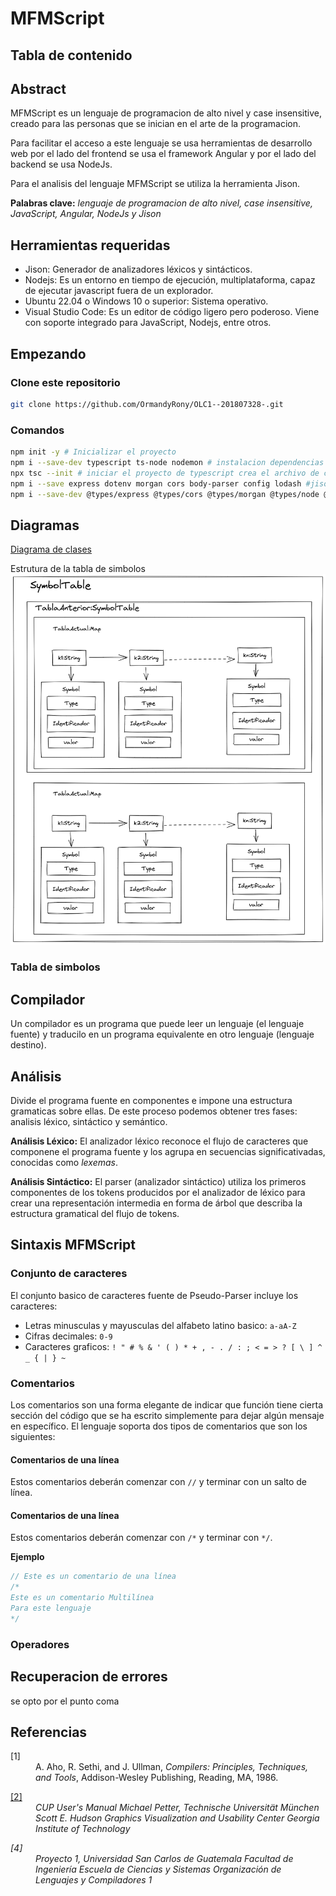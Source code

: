 [comment]: # (Documentacion tecnica del proyecto 2 de Organizacion de Lenguajes y Compiladores)
# MFMScript
## Tabla de contenido

## Abstract
MFMScript es un lenguaje de programacion de alto nivel y case insensitive, creado para las personas que se inician en el arte de la programacion.


Para facilitar el acceso a este lenguaje se usa herramientas de desarrollo web por el lado del frontend se usa el framework Angular y por el lado del backend se usa NodeJs.

Para el analisis del lenguaje MFMScript se utiliza la herramienta Jison.

**Palabras clave:**  *lenguaje de programacion de alto nivel, case insensitive, JavaScript, Angular, NodeJs y Jison*

## Herramientas requeridas
- Jison: Generador de analizadores léxicos y sintácticos.
- Nodejs: Es un entorno en tiempo de ejecución, multiplataforma, capaz de ejecutar javascript fuera de un explorador.
- Ubuntu 22.04 o Windows 10 o superior: Sistema operativo.
- Visual Studio Code: Es un editor de código ligero pero poderoso. Viene con soporte integrado para JavaScript, Nodejs, entre otros.

## Empezando
### Clone este repositorio

```Bash
git clone https://github.com/OrmandyRony/OLC1--201807328-.git

```
### Comandos
```Bash
npm init -y # Inicializar el proyecto
npm i --save-dev typescript ts-node nodemon # instalacion dependencias de desarrollo, y creacion de carpeta node modules
npx tsc --init # iniciar el proyecto de typescript crea el archivo de configuracion de las reglas que vamos usar en ts
npm i --save express dotenv morgan cors body-parser config lodash #jison // dependencias glbales morgan para verificar el trafico
npm i --save-dev @types/express @types/cors @types/morgan @types/node @types/config @types/lodash # copy rimraf // para usar los tipos de cada una de las dependencias

```

## Diagramas
[Diagrama de clases](https://lucid.app/documents/view/819f7438-04b5-4b21-8f68-741c820ca911)

Estrutura de la tabla de simbolos
![](./img/SymbolTable.png)

### Tabla de simbolos


## Compilador
Un compilador es un programa que puede leer un lenguaje (el lenguaje fuente) y traducilo en un programa equivalente  en otro lenguaje (lenguaje destino).

## Análisis
Divide el programa fuente en componentes e impone una estructura gramaticas sobre ellas. De este proceso podemos obtener tres fases: analisis léxico, sintáctico y semántico.

**Análisis Léxico:**
El analizador léxico reconoce el flujo de caracteres que componene el programa fuente y los agrupa en secuencias significativadas, conocidas como *lexemas*.


**Análisis Sintáctico:**
El parser (analizador sintáctico) utiliza los primeros componentes de los tokens producidos por el analizador de léxico para crear una representación intermedia en forma de árbol que describa la estructura gramatical del flujo de tokens.

## Sintaxis MFMScript

### Conjunto de caracteres
El conjunto basico de caracteres fuente de Pseudo-Parser incluye los caracteres:

- Letras minusculas y mayusculas del alfabeto latino basico: ```a-aA-Z```
- Cifras decimales: ```0-9```
- Caracteres graficos: ```! " # % & ' ( ) * + , - . / : ; < = > ? [ \ ] ^ _ { | } ~```

### Comentarios
Los comentarios son una forma elegante de indicar que función tiene cierta sección del código que se ha escrito simplemente para dejar algún mensaje en específico. El lenguaje soporta dos tipos de comentarios que son los siguientes:

#### Comentarios de una línea
Estos comentarios deberán comenzar con ```//``` y terminar con un salto de línea.
#### Comentarios de una línea
Estos comentarios deberán comenzar con ``/*`` y terminar con ``*/``.

**Ejemplo**
``` C
// Este es un comentario de una línea
/*
Este es un comentario Multilínea
Para este lenguaje
*/
```

### Operadores


## Recuperacion de errores
se opto por el punto coma 

## Referencias
<dl compact="compact">
<dt>
<a name="dragonbook">[1]</a> 
</dt>
<dd>
A. Aho, R. Sethi, and J. Ullman, 
<i>Compilers: Principles, Techniques, and Tools</i>, 
Addison-Wesley Publishing,
Reading, MA, 
1986.
</dd>
</dl>

<dl compact="compact">
    <dt>
        <a name="manualcup" href="http://www2.cs.tum.edu/projects/cup/docs.php#intro">[2]</a> 
    </dt>
    <dd>
    <i> CUP User's Manual<i>
Michael Petter, Technische Universität München
Scott E. Hudson
Graphics Visualization and Usability Center
Georgia Institute of Technology
    </dd>
</dl>

<dl compact="compact">
    <dt>
        <a name="proyecto 2">[4]</a> 
    </dt>
    <dd>
    <i>Proyecto 1,<i>
Universidad San Carlos de Guatemala
Facultad de Ingeniería
Escuela de Ciencias y Sistemas
Organización de Lenguajes y Compiladores 1
    </dd>
</dl>

